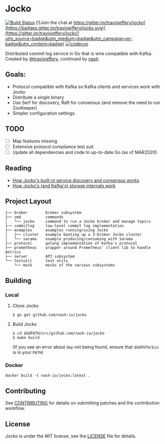 # Jocko

[![Build Status](https://semaphoreci.com/api/v1/travisjeffery/jocko/branches/master/shields_badge.svg)](https://semaphoreci.com/travisjeffery/jocko) [![Join the chat at https://gitter.im/travisjeffery/jocko](https://badges.gitter.im/travisjeffery/jocko.svg)](https://gitter.im/travisjeffery/jocko?utm_source=badge&utm_medium=badge&utm_campaign=pr-badge&utm_content=badge)
[![codecov](https://codecov.io/gh/travisjeffery/jocko/branch/master/graph/badge.svg)](https://codecov.io/gh/travisjeffery/jocko)

Distributed commit log service in Go that is wire compatible with Kafka.
Created by [@travisjeffery](https://github.com/travisjeffery), continued by [nash](https://nash.io).

## Goals:

- Protocol compatible with Kafka so Kafka clients and services work with Jocko
- Distribute a single binary
- Use Serf for discovery, Raft for consensus (and remove the need to run ZooKeeper)
- Simpler configuration settings

## TODO

- [ ] Map features missing
- [ ] Extensive protocol compliance test suit
- [ ] Update all dependencies and code to up-to-date Go (as of MAR2020)

## Reading

- [How Jocko's built-in service discovery and consensus works](https://medium.com/the-hoard/building-a-kafka-that-doesnt-depend-on-zookeeper-2c4701b6e961#.uamxtq1yz)
- [How Jocko's (and Kafka's) storage internals work](https://medium.com/the-hoard/how-kafkas-storage-internals-work-3a29b02e026#.qfbssm978)

## Project Layout

```
├── broker        broker subsystem
├── cmd           commands
│   └── jocko     command to run a Jocko broker and manage topics
├── commitlog     low-level commit log implementation
├── examples      examples running/using Jocko
│   ├── cluster   example booting up a 3-broker Jocko cluster
│   └── sarama    example producing/consuming with Sarama
├── protocol      golang implementation of Kafka's protocol
├── prometheus    wrapper around Prometheus' client lib to handle metrics
├── server        API subsystem
└── testutil      test utils
    └── mock      mocks of the various subsystems
```

## Building

### Local

1. Clone Jocko

    ```
    $ go get github.com/nash-io/jocko
    ```

1. Build Jocko

    ```
    $ cd $GOPATH/src/github.com/nash-io/jocko
    $ make build
    ```

    (If you see an error about `dep` not being found, ensure that
    `$GOPATH/bin` is in your `PATH`)

### Docker

`docker build -t nash-io/jocko:latest .`

## Contributing

See [CONTRIBUTING](CONTRIBUTING.md) for details on submitting patches and the contribution workflow.

## License

Jocko is under the MIT license, see the [LICENSE](LICENSE) file for details.
